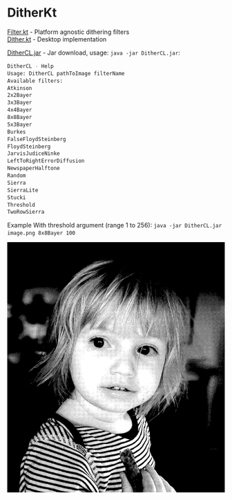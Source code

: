 # DitherKt

[Filter.kt](https://github.com/fiskurgit/DitherKt/blob/master/src/online/fisk/filters/Filter.kt) - Platform agnostic dithering filters  
[Dither.kt](https://github.com/fiskurgit/DitherKt/blob/master/src/online/fisk/Dither.kt) - Desktop implementation

[DitherCL.jar](DitherCL.jar) - Jar download, usage: `java -jar DitherCL.jar`:

```bash
DitherCL - Help
Usage: DitherCL pathToImage filterName
Available filters:
Atkinson
2x2Bayer
3x3Bayer
4x4Bayer
8x8Bayer
5x3Bayer
Burkes
FalseFloydSteinberg
FloydSteinberg
JarvisJudiceNinke
LeftToRightErrorDiffusion
NewspaperHalftone
Random
Sierra
SierraLite
Stucki
Threshold
TwoRowSierra
```

Example With threshold argument (range 1 to 256): `java -jar DitherCL.jar image.png 8x8Bayer 100`

![Sample](test_anna_8x8Bayer.png)
